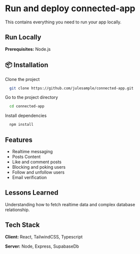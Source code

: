 # Run and deploy connected-app

This contains everything you need to run your app locally.

## Run Locally

**Prerequisites:**  Node.js


## 📦 Installation

Clone the project

```bash
  git clone https://github.com/julesample/connected-app.git
```

Go to the project directory

```bash
  cd connected-app
```

Install dependencies

```bash
  npm install
```
## Features

- Realtime messaging
- Posts Content
- Like and comment posts
- Blocking and poking users
- Follow and unfollow users
- Email verification 




## Lessons Learned

Understanding how to fetch realtime data and complex database relationship.

## Tech Stack

**Client:** React, TailwindCSS, Typescript

**Server:** Node, Express, SupabaseDb

